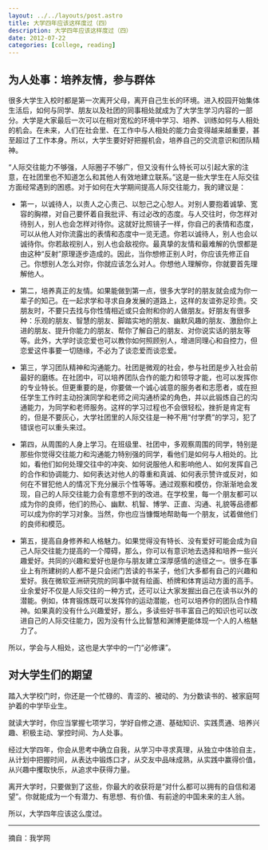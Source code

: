 ```yaml
---
layout: ../../layouts/post.astro
title: 大学四年应该这样度过（四）
description: 大学四年应该这样度过（四）
date: 2012-07-22
categories: [college, reading]
---
```


## 为人处事：培养友情，参与群体

很多大学生入校时都是第一次离开父母，离开自己生长的环境。进入校园开始集体生活后，如何与同学、朋友以及社团的同事相处就成为了大学生学习内容的一部分。大学是大家最后一次可以在相对宽松的环境中学习、培养、训练如何与人相处的机会。在未来，人们在社会里、在工作中与人相处的能力会变得越来越重要，甚至超过了工作本身。所以，大学生要好好把握机会，培养自己的交流意识和团队精神。

“人际交往能力不够强，人际圈子不够广，但又没有什么特长可以引起大家的注意，在社团里也不知道怎么和其他人有效地建立联系。”这是一些大学生在人际交往方面经常遇到的困惑。对于如何在大学期间提高人际交往能力，我的建议是：

* 第一，以诚待人，以责人之心责己、以恕己之心恕人。对别人要抱着诚挚、宽容的胸襟，对自己要怀着自我批评、有过必改的态度。与人交往时，你怎样对待别人，别人也会怎样对待你。这就好比照镜子一样，你自己的表情和态度，可以从他人对你流露出的表情和态度中一览无遗。你若以诚待人，别人也会以诚待你。你若敌视别人，别人也会敌视你。最真挚的友情和最难解的仇恨都是由这种“反射”原理逐步造成的。因此，当你想修正别人时，你应该先修正自己。你想别人怎么对你，你就应该怎么对人。你想他人理解你，你就要首先理解他人。

* 第二，培养真正的友情。如果能做到第一点，很多大学时的朋友就会成为你一辈子的知己。在一起求学和寻求自身发展的道路上，这样的友谊弥足珍贵。交朋友时，不要只去找与你性情相近或只会附和你的人做朋友。好朋友有很多种：乐观的朋友、智慧的朋友、脚踏实地的朋友、幽默风趣的朋友、激励你上进的朋友、提升你能力的朋友、帮你了解自己的朋友、对你说实话的朋友等等。此外，大学时谈恋爱也可以教你如何照顾别人，增进同理心和自控力，但恋爱这件事要一切随缘，不必为了谈恋爱而谈恋爱。

* 第三，学习团队精神和沟通能力。社团是微观的社会，参与社团是步入社会前最好的磨练。在社团中，可以培养团队合作的能力和领导才能，也可以发挥你的专业特长。但更重要的是，你要做一个诚心诚意的服务者和志愿者，或在担任学生工作时主动扮演同学和老师之间沟通桥梁的角色，并以此锻炼自己的沟通能力，为同学和老师服务。这样的学习过程也不会很轻松，挫折是肯定有的，但是不要灰心，大学社团里的人际交往是一种不用“付学费”的学习，犯了错误也可以重头来过。

* 第四，从周围的人身上学习。在班级里、社团中，多观察周围的同学，特别是那些你觉得交往能力和沟通能力特别强的同学，看他们是如何与人相处的。比如，看他们如何处理交往中的冲突、如何说服他人和影响他人、如何发挥自己的合作和协调能力、如何表达对他人的尊重和真诚、如何表示赞许或反对，如何在不冒犯他人的情况下充分展示个性等等。通过观察和模仿，你渐渐地会发现，自己的人际交往能力会有意想不到的改进。在学校里，每一个朋友都可以成为你的良师，他们的热心、幽默、机智、博学、正直、沟通、礼貌等品德都可以成为你的学习对象。当然，你也应当慷慨地帮助每一个朋友，试着做他们的良师和模范。

* 第五，提高自身修养和人格魅力。如果觉得没有特长、没有爱好可能会成为自己人际交往能力提高的一个障碍，那么，你可以有意识地去选择和培养一些兴趣爱好。共同的兴趣和爱好也是你与朋友建立深厚感情的途径之一。很多在事业上有所建树的人都不是只会闭门苦读的书呆子，他们大多都有自己的兴趣和爱好。我在微软亚洲研究院的同事中就有绘画、桥牌和体育运动方面的高手。业余爱好不仅是人际交往的一种方式，还可以让大家发掘出自己在读书以外的潜能。例如，体育锻炼既可以发挥你的运动潜能，也可以培养你的团队合作精神。如果真的没有什么兴趣爱好，那么，多读些好书丰富自己的知识也可以改进自己的人际交往能力，因为没有什么比智慧和渊博更能体现一个人的人格魅力了。

所以，学会与人相处，这也是大学中的一门“必修课”。

## 对大学生们的期望

踏入大学校门时，你还是一个忙碌的、青涩的、被动的、为分数读书的、被家庭呵护着的中学毕业生。

就读大学时，你应当掌握七项学习，学好自修之道、基础知识、实践贯通、培养兴趣、积极主动、掌控时间、为人处事。

经过大学四年，你会从思考中确立自我，从学习中寻求真理，从独立中体验自主，从计划中把握时间，从表达中锻炼口才，从交友中品味成熟，从实践中赢得价值，从兴趣中攫取快乐，从追求中获得力量。

离开大学时，只要做到了这些，你最大的收获将是“对什么都可以拥有的自信和渴望”。你就能成为一个有潜力、有思想、有价值、有前途的中国未来的主人翁。

所以，大学四年应该这么度过。

---

摘自：我学网
